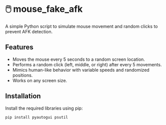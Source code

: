 # 🖱️ mouse_fake_afk

A simple Python script to simulate mouse movement and random clicks to prevent AFK detection.

## Features

- Moves the mouse every 5 seconds to a random screen location.
- Performs a random click (left, middle, or right) after every 5 movements.
- Mimics human-like behavior with variable speeds and randomized positions.
- Works on any screen size.

## Installation

Install the required libraries using pip:

```bash
pip install pyautogui psutil
